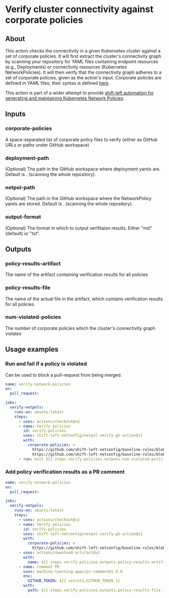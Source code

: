 # Verify cluster connectivity against corporate policies

## About
This action checks the connectivity in a given Kubernetes cluster against a set of corporate policies. It will first extract the cluster's connectivity graph by scanning your repository for YAML files containing endpoint resources (e.g., Deployments) or connectivity resources (Kubernetes NetworkPolicies). It will then verify that the connectivity graph adheres to a set of corporate policies, given as the action's input. Corporate policies are defined in YAML files; their syntax is defined [here](https://github.com/shift-left-netconfig/baseline-rules).

This action is part of a wider attempt to provide [shift-left automation for generating and maintaining Kubernetes Network Policies](https://shift-left-netconfig.github.io/).

## Inputs
### corporate-policies
A space-separated list of corporate policy files to verify (either as GitHub URLs or paths under GitHub workspace)
### deployment-path
(Optional) The path in the GitHub workspace where deployment yamls are. Default is . (scanning the whole repository).
### netpol-path
(Optional) The path in the GitHub workspace where the NetworkPolicy yamls are stored. Default is . (scanning the whole repository).
### output-format
(Optional) The format in which to output verifitaion results. Either "md" (default) or "txt".
## Outputs
### policy-results-artifact
The name of the artifact containing verification results for all policies
### policy-results-file
The name of the actual file in the artifact, which contains verification results for all policies
### num-violated-policies
The number of corporate policies which the cluster's connectivity graph violates
## Usage examples
### Run and fail if a policy is violated
Can be used to block a pull-request from being merged.
```yaml
name: verify-network-policies
on:
  pull_request:

jobs:
  verify-netpols:
    runs-on: ubuntu-latest
    steps:
      - uses: actions/checkout@v2
      - name: Verify policies
        id: verify-policies
        uses: shift-left-netconfig/netpol-verify-gh-action@v1
        with:
          corporate-policies: >
            https://github.com/shift-left-netconfig/baseline-rules/blob/master/examples/ciso_denied_ports.yaml
            https://github.com/shift-left-netconfig/baseline-rules/blob/master/examples/restrict_access_to_payment.yaml
      - run: exit ${{ steps.verify-policies.outputs.num-violated-policies }}
```
### Add policy verification results as a PR comment
```yaml
name: verify-network-policies
on:
  pull_request:

jobs:
  verify-netpols:
    runs-on: ubuntu-latest
    steps:
      - uses: actions/checkout@v2
      - name: Verify policies
        id: verify-policies
        uses: shift-left-netconfig/netpol-verify-gh-action@v1
        with:
          corporate-policies: >
            https://github.com/shift-left-netconfig/baseline-rules/blob/master/examples/restrict_access_to_payment.yaml
      - uses: actions/download-artifact@v2
        with:
          name: ${{ steps.verify-policies.outputs.policy-results-artifact }}
      - name: comment PR
        uses: machine-learning-apps/pr-comment@1.0.0
        env:
          GITHUB_TOKEN: ${{ secrets.GITHUB_TOKEN }}
        with:
          path: ${{ steps.verify-policies.outputs.policy-results-file }}
```
